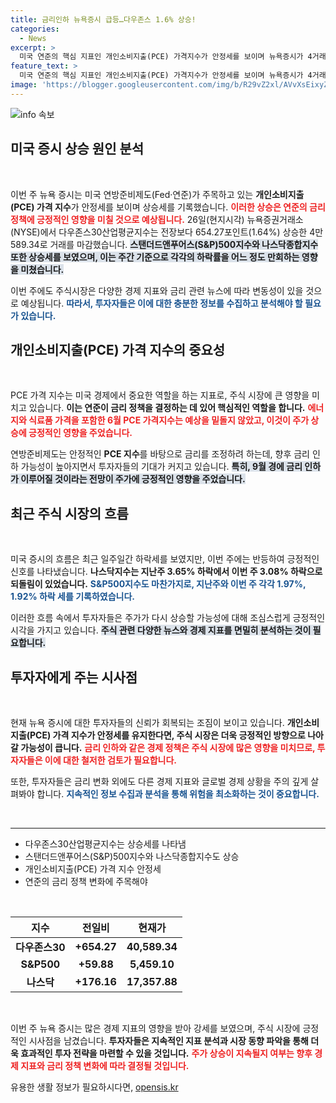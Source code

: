 ```yaml
---
title: 금리인하 뉴욕증시 급등…다우존스 1.6% 상승!
categories:
  - News
excerpt: >
  미국 연준의 핵심 지표인 개인소비지출(PCE) 가격지수가 안정세를 보이며 뉴욕증시가 4거래일 만에 일제히 상승! 다우 지수는 654포인트 급등, 금리 인하 기대감도 고조되고 있다. 클릭하고 더 알아보세요!
feature_text: >
  미국 연준의 핵심 지표인 개인소비지출(PCE) 가격지수가 안정세를 보이며 뉴욕증시가 4거래일 만에 일제히 상승! 다우 지수는 654포인트 급등, 금리 인하 기대감도 고조되고 있다. 클릭하고 더 알아보세요!
image: 'https://blogger.googleusercontent.com/img/b/R29vZ2xl/AVvXsEixyZcFfHzMRdzZMjFBmAUKJYCLCGyLL1o632UiGVXcaFdKo_bkvkuCioo0uUKlGfBVcT3P84aROyZIXSBEx3Aw5nCQ3pTgDom1WDC4m8eifvWiAmWEEVb4x6G_l8C0QH225ldMjyaFvpxGEBGNO37VmDTDMHGhJPq73UglMfDca1-0aw/s1600/blogspot.png'
---
```


<p><img src="https://blogger.googleusercontent.com/img/b/R29vZ2xl/AVvXsEixyZcFfHzMRdzZMjFBmAUKJYCLCGyLL1o632UiGVXcaFdKo_bkvkuCioo0uUKlGfBVcT3P84aROyZIXSBEx3Aw5nCQ3pTgDom1WDC4m8eifvWiAmWEEVb4x6G_l8C0QH225ldMjyaFvpxGEBGNO37VmDTDMHGhJPq73UglMfDca1-0aw/s1600/blogspot.png" alt="info 속보" /></p>

<h2 data-ke-size="size26">미국 증시 상승 원인 분석</h2>

<p data-ke-size="size16">&nbsp;</p>

<p>이번 주 뉴욕 증시는 미국 연방준비제도(Fed·연준)가 주목하고 있는 <b>개인소비지출(PCE) 가격 지수</b>가 안정세를 보이며 상승세를 기록했습니다. <b><span style="color: #ee2323;">이러한 상승은 연준의 금리 정책에 긍정적인 영향을 미칠 것으로 예상됩니다.</span></b> 26일(현지시각) 뉴욕증권거래소(NYSE)에서 다우존스30산업평균지수는 전장보다 654.27포인트(1.64%) 상승한 4만589.34로 거래를 마감했습니다. <b><span style="background-color: #21538527;">스탠더드앤푸어스(S&amp;P)500지수와 나스닥종합지수 또한 상승세를 보였으며, 이는 주간 기준으로 각각의 하락률을 어느 정도 만회하는 영향을 미쳤습니다.</span></b> </p>

<p>이번 주에도 주식시장은 다양한 경제 지표와 금리 관련 뉴스에 따라 변동성이 있을 것으로 예상됩니다. <b><span style="color: #1a5490;">따라서, 투자자들은 이에 대한 충분한 정보를 수집하고 분석해야 할 필요가 있습니다.</span></b> </p>

<h2 data-ke-size="size26">개인소비지출(PCE) 가격 지수의 중요성</h2>

<p data-ke-size="size16">&nbsp;</p>

<p>PCE 가격 지수는 미국 경제에서 중요한 역할을 하는 지표로, 주식 시장에 큰 영향을 미치고 있습니다. <b>이는 연준이 금리 정책을 결정하는 데 있어 핵심적인 역할을 합니다.</b> <b><span style="color: #ee2323;">에너지와 식료품 가격을 포함한 6월 PCE 가격지수는 예상을 밑돌지 않았고, 이것이 주가 상승에 긍정적인 영향을 주었습니다.</span></b> </p>

<p>연방준비제도는 안정적인 <b>PCE 지수</b>를 바탕으로 금리를 조정하려 하는데, 향후 금리 인하 가능성이 높아지면서 투자자들의 기대가 커지고 있습니다. <b><span style="background-color: #21538527;">특히, 9월 경에 금리 인하가 이루어질 것이라는 전망이 주가에 긍정적인 영향을 주었습니다.</span></b> </p>

<h2 data-ke-size="size26">최근 주식 시장의 흐름</h2>

<p data-ke-size="size16">&nbsp;</p>

<p>미국 증시의 흐름은 최근 일주일간 하락세를 보였지만, 이번 주에는 반등하여 긍정적인 신호를 나타냈습니다. <b>나스닥지수는 지난주 3.65% 하락에서 이번 주 3.08% 하락으로 되돌림이 있었습니다.</b> <b><span style="color: #1a5490;">S&amp;P500지수도 마찬가지로, 지난주와 이번 주 각각 1.97%, 1.92% 하락 세를 기록하였습니다.</span></b> </p>

<p>이러한 흐름 속에서 투자자들은 주가가 다시 상승할 가능성에 대해 조심스럽게 긍정적인 시각을 가지고 있습니다. <b><span style="background-color: #21538527;">주식 관련 다양한 뉴스와 경제 지표를 면밀히 분석하는 것이 필요합니다.</span></b> </p>

<h2 data-ke-size="size26">투자자에게 주는 시사점</h2>

<p data-ke-size="size16">&nbsp;</p>

<p>현재 뉴욕 증시에 대한 투자자들의 신뢰가 회복되는 조짐이 보이고 있습니다. <b>개인소비지출(PCE) 가격 지수가 안정세를 유지한다면, 주식 시장은 더욱 긍정적인 방향으로 나아갈 가능성이 큽니다.</b> <b><span style="color: #ee2323;">금리 인하와 같은 경제 정책은 주식 시장에 많은 영향을 미치므로, 투자자들은 이에 대한 철저한 검토가 필요합니다.</span></b> </p>

<p>또한, 투자자들은 금리 변화 외에도 다른 경제 지표와 글로벌 경제 상황을 주의 깊게 살펴봐야 합니다. <b><span style="color: #1a5490;">지속적인 정보 수집과 분석을 통해 위험을 최소화하는 것이 중요합니다.</span></b> </p>

<p data-ke-size="size16">&nbsp;</p>

<hr>

<ul>
    <li>다우존스30산업평균지수는 상승세를 나타냄</li>
    <li>스탠더드앤푸어스(S&P)500지수와 나스닥종합지수도 상승</li>
    <li>개인소비지출(PCE) 가격 지수 안정세</li>
    <li>연준의 금리 정책 변화에 주목해야</li>
</ul>

<p data-ke-size="size16">&nbsp;</p>

<table>
    <thead>
        <tr>
            <th style="text-align: center;">지수</th>
            <th style="text-align: center;">전일비</th>
            <th style="text-align: center;">현재가</th>
        </tr>
    </thead>
    <tbody>
        <tr>
            <td style="text-align: center; height: 17px;"><b>다우존스30</b></td>
            <td style="text-align: center; height: 17px;"><b>+654.27</b></td>
            <td style="text-align: center; height: 17px;"><b>40,589.34</b></td>
        </tr>
        <tr>
            <td style="text-align: center; height: 17px;"><b>S&P500</b></td>
            <td style="text-align: center; height: 17px;"><b>+59.88</b></td>
            <td style="text-align: center; height: 17px;"><b>5,459.10</b></td>
        </tr>
        <tr>
            <td style="text-align: center; height: 17px;"><b>나스닥</b></td>
            <td style="text-align: center; height: 17px;"><b>+176.16</b></td>
            <td style="text-align: center; height: 17px;"><b>17,357.88</b></td>
        </tr>
    </tbody>
</table>

<p data-ke-size="size16">&nbsp;</p>

<p>이번 주 뉴욕 증시는 많은 경제 지표의 영향을 받아 강세를 보였으며, 주식 시장에 긍정적인 시사점을 남겼습니다. <b>투자자들은 지속적인 지표 분석과 시장 동향 파악을 통해 더욱 효과적인 투자 전략을 마련할 수 있을 것입니다.</b> <b><span style="color: #ee2323;">주가 상승이 지속될지 여부는 향후 경제 지표와 금리 정책 변화에 따라 결정될 것입니다.</span></b> </p>
유용한 생활 정보가 필요하시다면, <a href="https://opensis.kr" rel="dofollow">opensis.kr</a>


